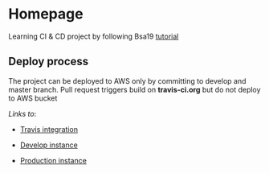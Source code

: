 # Homepage

Learning CI & CD project by following Bsa19 [tutorial](https://binary-studio-academy.github.io/stage-2/lectures/how-developers-work/)

## Deploy process

The project can be deployed to AWS only by committing to  develop and master branch. Pull request triggers build on **travis-ci.org** but do not deploy to AWS bucket

*Links to*:
- [Travis integration](https://travis-ci.org/olegsid/homepage)

- [Develop instance](http://oleg.shevchuk.com-develop.s3-website.eu-central-1.amazonaws.com)

- [Production instance](http://oleg.shevchuk.com-production.s3-website.eu-central-1.amazonaws.com)

